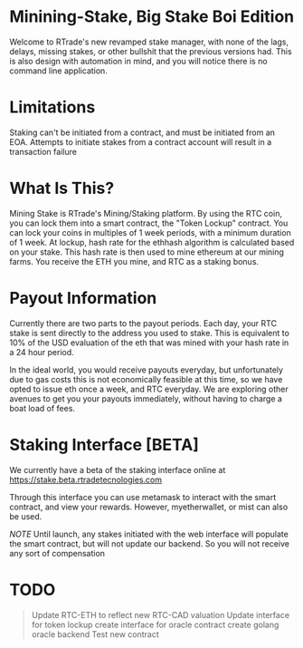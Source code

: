 # Minining-Stake, Big Stake Boi Edition

Welcome to RTrade's new revamped stake manager, with none of the lags, delays, missing stakes, or other bullshit that the previous versions had. This is also design with automation in mind, and you will notice there is no command line application. 

# Limitations

Staking can't be initiated from a contract, and must be initiated from an EOA. Attempts to initiate stakes from a contract account will result in a transaction failure

# What Is This?

Mining Stake is RTrade's Mining/Staking platform. By using the RTC coin, you can lock them into a smart contract, the "Token Lockup" contract. You can lock your coins in multiples of 1 week periods, with a minimum duration of 1 week. At lockup, hash rate for the ethhash algorithm is calculated based on your stake. This hash rate is then used to mine ethereum at our mining farms. You receive the ETH you mine, and RTC as a staking bonus. 

# Payout Information

Currently there are two parts to the payout periods. Each day, your RTC stake is sent directly to the address you used to stake. This is equivalent to 10% of the USD evaluation of the eth that was mined with your hash rate in a 24 hour period.

In the ideal world, you would receive payouts everyday, but unfortunately due to gas costs this is not economically feasible at this time, so we have opted to issue eth once a week, and RTC everyday. We are exploring other avenues to get you your payouts immediately, without having to charge a boat load of fees.

# Staking Interface [BETA]

We currently have a beta of the staking interface online at https://stake.beta.rtradetecnologies.com 

Through this interface you can use metamask to interact with the smart contract, and view your rewards. However, myetherwallet, or mist can also be used.

*NOTE* Until launch, any stakes initiated with the web interface will populate the smart contract, but will not update our backend. So you will not receive any sort of compensation


# TODO

> Update RTC-ETH to reflect new RTC-CAD valuation
> Update interface for token lockup
> create interface for oracle contract
> create golang oracle backend
> Test new contract